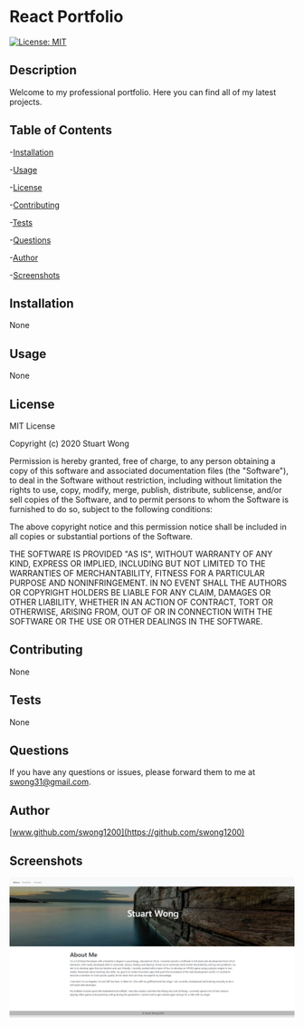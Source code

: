 # React Portfolio
[![License: MIT](https://img.shields.io/badge/License-MIT-yellow.svg)](https://opensource.org/licenses/MIT)
## Description
Welcome to my professional portfolio.  Here you can find all of my latest projects.
## Table of Contents
-[Installation](#installation)

-[Usage](#usage)

-[License](#license)

-[Contributing](#contributing)

-[Tests](#tests)

-[Questions](#questions)

-[Author](#author)

-[Screenshots](#screenshots)
## Installation
None
## Usage
None
## License
MIT License

Copyright (c) 2020 Stuart Wong

Permission is hereby granted, free of charge, to any person obtaining a copy
of this software and associated documentation files (the "Software"), to deal
in the Software without restriction, including without limitation the rights
to use, copy, modify, merge, publish, distribute, sublicense, and/or sell
copies of the Software, and to permit persons to whom the Software is
furnished to do so, subject to the following conditions:

The above copyright notice and this permission notice shall be included in all
copies or substantial portions of the Software.

THE SOFTWARE IS PROVIDED "AS IS", WITHOUT WARRANTY OF ANY KIND, EXPRESS OR
IMPLIED, INCLUDING BUT NOT LIMITED TO THE WARRANTIES OF MERCHANTABILITY,
FITNESS FOR A PARTICULAR PURPOSE AND NONINFRINGEMENT. IN NO EVENT SHALL THE
AUTHORS OR COPYRIGHT HOLDERS BE LIABLE FOR ANY CLAIM, DAMAGES OR OTHER
LIABILITY, WHETHER IN AN ACTION OF CONTRACT, TORT OR OTHERWISE, ARISING FROM,
OUT OF OR IN CONNECTION WITH THE SOFTWARE OR THE USE OR OTHER DEALINGS IN THE
SOFTWARE.
## Contributing
None
## Tests
None
## Questions
If you have any questions or issues, please forward them to me at swong31@gmail.com.
## Author
[www.github.com/swong1200](https://github.com/swong1200)
## Screenshots
![](src/images/screenshot.png)
